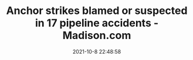 ---
"title": "Anchor strikes blamed or suspected in 17 pipeline accidents - Madison.com"
"date": "2021-10-8 22:48:58"
"feed_name": "GOOGLENEWSDRILLING"
"feed_website": "https://news.google.com/search?q=drilling%2Bincident&hl=en-US&gl=US&ceid=US:en"
"feed_rss": "https://news.google.com/rss/search?q=drilling%2Bincident&hl=en-US&gl=US&ceid=US:en"
"link": "https://madison.com/news/national/anchor-strikes-blamed-or-suspected-in-17-pipeline-accidents/article_bb2b902d-f2bf-5ee6-9c06-4b989f0597ff.html"
"source": "{'href': 'https://madison.com', 'title': 'Madison.com'}"
"file": "_posts/2021-1-1-ad642d4049ad2ef3a02bc5b137142851c8b44325.md"
"accident": "1"
"drilling": "1"
"dead": "0"
"injured": "0"
"arrested": "0"
"place": "unknown place"
"where": "unknown site"
"causes": "unknown"
"place_uri": "unknown place"
---